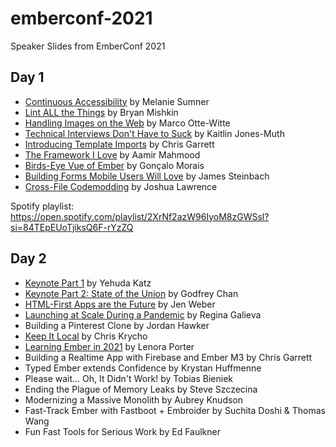# emberconf-2021
Speaker Slides from EmberConf 2021

## Day 1

- [Continuous Accessibility](https://noti.st/melsumner/i9uja6/continuous-accessibility) by Melanie Sumner
- [Lint ALL the Things](https://speakerdeck.com/emberconf/2021-lint-all-the-things) by Bryan Mishkin
- [Handling Images on the Web](https://speakerdeck.com/marcoow/handling-images-on-the-web) by Marco Otte-Witte
- [Technical Interviews Don't Have to Suck](https://speakerdeck.com/emberconf/2021-technical-interviews-dont-have-to-suck) by Kaitlin Jones-Muth
- [Introducing Template Imports](https://slides.com/pzuraq/introducing-template-imports) by Chris Garrett
- [The Framework I Love](https://speakerdeck.com/emberconf/2021-the-framework-i-love) by Aamir Mahmood
- [Birds-Eye Vue of Ember](https://github.com/gnclmorais/speaking/blob/master/2021-03-29_EmberConf/2021_Birds-Eye_Vue_of_Ember.pdf) by Gonçalo Morais
- [Building Forms Mobile Users Will Love](https://jdsteinbach.com/emberconf-inputs/) by James Steinbach
- [Cross-File Codemodding](https://www.slideshare.net/JoshuaLawrence6/emberconf-2021-crossfile-codemodding-with-joshua-lawrence) by Joshua Lawrence

Spotify playlist: https://open.spotify.com/playlist/2XrNf2azW96IyoM8zGWSsl?si=84TEpEUoTjiksQ6F-rYzZQ

## Day 2

- [Keynote Part 1](https://slides.com/yehudakatz/emberconf-2021?token=oEP-z8Ab) by Yehuda Katz
- [Keynote Part 2: State of the Union](https://speakerdeck.com/chancancode/virtual-emberconf-2021-platform-state-of-the-union) by Godfrey Chan
- [HTML-First Apps are the Future](https://docs.google.com/presentation/d/1wbCUyP6R6E-uNrMBpDGG1-iH6epUJKbq6v_Lt4TYkjs/edit#slide=id.g35f391192_00) by Jen Weber
- [Launching at Scale During a Pandemic](https://noti.st/rgalieva/uexsvf/launching-an-enterprise-web-product-at-scale-during-the-covid-19-pandemic) by Regina Galieva
- Building a Pinterest Clone by Jordan Hawker
- [Keep It Local](https://slides.com/chriskrycho/keep-it-local-emberconf21) by Chris Krycho
- [Learning Ember in 2021](https://slides.com/lenoraporter/deck) by Lenora Porter
- Building a Realtime App with Firebase and Ember M3 by Chris Garrett
- Typed Ember extends Confidence by Krystan Huffmenne
- Please wait… Oh, It Didn't Work! by Tobias Bieniek
- Ending the Plague of Memory Leaks by Steve Szczecina
- Modernizing a Massive Monolith by Aubrey Knudson
- Fast-Track Ember with Fastboot + Embroider by Suchita Doshi & Thomas Wang
- Fun Fast Tools for Serious Work by Ed Faulkner
